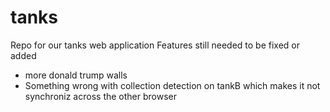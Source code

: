 # tanks
Repo for our tanks web application
Features still needed to be fixed or added
- more donald trump walls
- Something wrong with collection detection on tankB which makes it not synchroniz across the other browser

